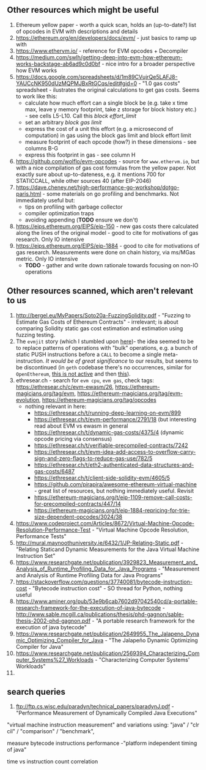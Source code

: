 ## Other resources which might be useful

1. Ethereum yellow paper - worth a quick scan, holds an (up-to-date?) list of opcodes in EVM with descriptions and details
2. https://ethereum.org/en/developers/docs/evm/ - just basics to ramp up with
3. https://www.ethervm.io/ - reference for EVM opcodes + Decompiler
4. https://medium.com/swlh/getting-deep-into-evm-how-ethereum-works-backstage-ab6ad9c0d0bf - nice intro for a broader perspective how EVM works
5. https://docs.google.com/spreadsheets/d/1m89CVujrQe5LAFJ8-YAUCcNK950dUzMQPMJBxRtGCqs/edit#gid=0 - "1.0 gas costs" spreadsheet - ilustrates the original calculations to get gas costs. Seems to work like this:
    - calculate how much effort can a single block be (e.g. take x time max, leave y memory footprint, take z storage for block history etc.) - see cells L5-L10. Call this _block effort_limit_
    - set an arbitrary _block gas limit_
    - express the cost of a unit this effort (e.g. a microsecond of computation) in gas using the block gas limit and block effort limit
    - measure footprint of each opcode (how?) in these dimensions - see columns B-G
    - express this footprint in gas - see column H
6. https://github.com/wolflo/evm-opcodes - source for `www.ethervm.io`, but with a nice compilation of gas cost formulas from the yellow paper. Not exactly sure about up-to-dateness, e.g. it mentions 700 for STATICCALL, while other sources 40 (after EIP-2046)
7. https://dave.cheney.net/high-performance-go-workshop/dotgo-paris.html - some materials on go profiling and benchmarks. Not immediately useful but:
    - tips on profiling with garbage collector
    - compiler optimization traps
    - avoiding appending (**TODO** ensure we don't)
1. https://eips.ethereum.org/EIPS/eip-150 - new gas costs there calculated along the lines of the original model - good to cite for motivations of gas research. Only IO intensive
8. https://eips.ethereum.org/EIPS/eip-1884 - good to cite for motivations of gas research. Measurements were done on chain history, via ms/MGas metric. Only IO intensive
    - **TODO** - gather and write down rationale towards focusing on non-IO operations


## Other resources scanned, which aren't relevant to us

1. http://bergel.eu/MyPapers/Soto20a-FuzzingSolidity.pdf - "Fuzzing to Estimate Gas Costs of Ethereum Contracts" - irrelevant; is about comparing Solidity static gas cost estimation and estimation using fuzzing testing.
1. The `evmjit` story (which I stumbled upon [here](https://ethresear.ch/t/evm-performance/2791))- the idea seemed to be to replace patterns of operations with "bulk" operations, e.g. a bunch of static PUSH instructions before a `CALL` to become a single meta-instruction. _It would be of great significance_ to our results, but seems to be discontinued (in `geth` codebase there's no occurrences, similar for `OpenEthereum`, [this is not active](https://github.com/ethereum/evmjit) and then [this](https://github.com/ethereum/go-ethereum/issues/2365#issuecomment-275493369)).
1. ethresear.ch - search for `evm cpu`, `evm gas`, check tags: https://ethresear.ch/c/evm-ewasm/26, https://ethereum-magicians.org/tag/evm, https://ethereum-magicians.org/tag/evm-evolution, https://ethereum-magicians.org/tag/opcodes
    - nothing relevant in here:
        - https://ethresear.ch/t/running-deep-learning-on-evm/899
        - https://ethresear.ch/t/evm-performance/2791/18 (but interesting read about EVM vs ewasm in general
        - https://ethresear.ch/t/dynamic-gas-costs/4375/4 (dynamic opcode pricing via consensus)
        - https://ethresear.ch/t/verifiable-precompiled-contracts/7242
        - https://ethresear.ch/t/evm-idea-add-access-to-overflow-carry-sign-and-zero-flags-to-reduce-gas-use/782/5
        - https://ethresear.ch/t/eth2-authenticated-data-structures-and-gas-costs/6487
        - https://ethresear.ch/t/client-side-solidity-evm/4605/5
        - https://github.com/pirapira/awesome-ethereum-virtual-machine - great list of resources, but nothing immediately useful. Revisit
        - https://ethereum-magicians.org/t/eip-1109-remove-call-costs-for-precompiled-contracts/447/14
        - https://ethereum-magicians.org/t/eip-1884-repricing-for-trie-size-dependent-opcodes/3024/38
1. https://www.codeproject.com/Articles/8672/Virtual-Machine-Opcode-Resolution-Performance-Test - "Virtual Machine Opcode Resolution, Performance Tests"
1. http://mural.maynoothuniversity.ie/6432/1/JP-Relating-Static.pdf - "Relating Staticand Dynamic Measurements for the Java Virtual Machine Instruction Set"
1. https://www.researchgate.net/publication/3929823_Measurement_and_Analysis_of_Runtime_Profiling_Data_for_Java_Programs - "Measurement and Analysis of Runtime Profiling Data for Java Programs"
1. https://stackoverflow.com/questions/37740081/bytecode-instruction-cost - "Bytecode instruction cost" - SO thread for Python, nothing useful
1. https://www.aminer.org/pub/53e9b6cab7602d97042540cd/a-portable-research-framework-for-the-execution-of-java-bytecode - http://www.sable.mcgill.ca/publications/thesis/phd-gagnon/sable-thesis-2002-phd-gagnon.pdf -  "A portable research framework for the execution of java bytecode"
1. https://www.researchgate.net/publication/2649955_The_Jalapeno_Dynamic_Optimizing_Compiler_for_Java - "The Jalapeño Dynamic Optimizing Compiler for Java"
1. https://www.researchgate.net/publication/2569394_Characterizing_Computer_Systems%27_Workloads - "Characterizing Computer Systems' Workloads"
1.



## search queries

1. ftp://ftp.cs.wisc.edu/paradyn/technical_papers/paradynJ.pdf - "Performance Measurement of Dynamically Compiled Java Executions"

"virtual machine instruction measurement" and variations using: "java" / "clr cil" / "comparison" / "benchmark",

measure bytecode instructions performance -"platform independent timing of java"

time vs instruction count correlation
